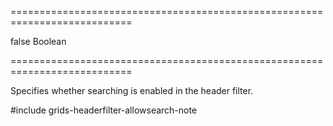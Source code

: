 ===========================================================================
<!--default-->false<!--/default-->
<!--type-->Boolean<!--/type-->
===========================================================================

<!--shortDescription-->
Specifies whether searching is enabled in the header filter.
<!--/shortDescription-->

<!--fullDescription-->
#include grids-headerfilter-allowsearch-note
<!--/fullDescription-->